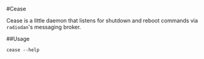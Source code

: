 #Cease

Cease is a little daemon that listens for shutdown and reboot commands
via `radiodan`'s messaging broker.

##Usage

`cease --help`
